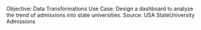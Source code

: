  Objective: Data Transformations
 Use Case: Design a dashboard to analyze the trend of admissions into state
 universities.
 Source: USA StateUniversity Admissions
